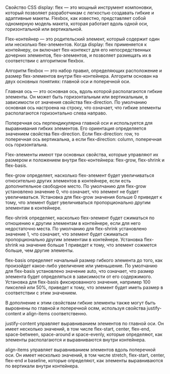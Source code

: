 Свойство CSS display: flex — это мощный инструмент компоновки, который позволяет разработчикам с легкостью создавать гибкие и адаптивные макеты. Flexbox, как известно, представляет собой одномерную модель макета, которая работает вдоль одной оси, горизонтальной или вертикальной.

Flex-контейнер — это родительский элемент, который содержит один или несколько flex-элементов. Когда display: flex применяется к контейнеру, он включает flex-контекст для его непосредственных дочерних элементов, flex-элементов, и позволяет размещать их в соответствии с алгоритмом flexbox.

Алгоритм flexbox — это набор правил, определяющих расположение и размер flex-элементов внутри flex-контейнера. Алгоритм основан на двух основных понятиях: главной оси и поперечной оси.

Главная ось — это основная ось, вдоль которой располагаются гибкие элементы. Он может быть горизонтальным или вертикальным, в зависимости от значения свойства flex-direction. По умолчанию основная ось настроена на строку, что означает, что гибкие элементы располагаются горизонтально слева направо.

Поперечная ось перпендикулярна главной оси и используется для выравнивания гибких элементов. Его ориентация определяется значением свойства flex-direction. Если flex-direction: row, то поперечная ось вертикальна, а если flex-direction: column, поперечная ось горизонтальна.

Flex-элементы имеют три основных свойства, которые управляют их размером и положением внутри flex-контейнера: flex-grow, flex-shrink и flex-basis.

flex-grow определяет, насколько flex-элемент будет увеличиваться относительно других элементов в контейнере, если есть дополнительное свободное место. По умолчанию для flex-grow установлено значение 0, что означает, что элемент не будет увеличиваться. Установка для flex-grow значения больше 0 приведет к тому, что элемент будет увеличиваться пропорционально другим элементам в контейнере.

flex-shrink определяет, насколько flex-элемент будет сжиматься по отношению к другим элементам в контейнере, если для него недостаточно места. По умолчанию для flex-shrink установлено значение 1, что означает, что элемент будет сжиматься пропорционально другим элементам в контейнере. Установка flex-shrink на значение больше 1 приведет к тому, что элемент сожмется больше, чем другие элементы.

flex-basis определяет начальный размер гибкого элемента до того, как произойдет какое-либо увеличение или уменьшение. По умолчанию для flex-basis установлено значение auto, что означает, что размер элемента будет определяться в зависимости от его содержимого. Установка для flex-basis фиксированного значения, например 100 пикселей или 50%, приведет к тому, что элемент будет иметь размер в соответствии с этим значением.

В дополнение к этим свойствам гибкие элементы также могут быть выровнены по главной и поперечной осям, используя свойства justify-content и align-items соответственно.

justify-content управляет выравниванием элементов по главной оси. Он имеет несколько значений, в том числе flex-start, center, flex-end, space-between, space-around и space-evenly, которые определяют, как элементы располагаются и выравниваются внутри контейнера.

align-items управляет выравниванием элементов вдоль поперечной оси. Он имеет несколько значений, в том числе stretch, flex-start, center, flex-end и baseline, которые определяют, как элементы выравниваются по вертикали внутри контейнера.